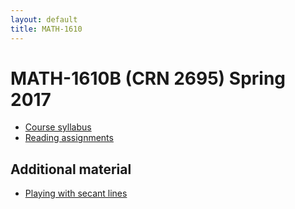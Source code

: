 ```yaml
---
layout: default
title: MATH-1610
---
```


# MATH-1610B (CRN 2695) Spring 2017

* [Course syllabus](syllabus/)
* [Reading assignments](reading/)

## Additional material

- [Playing with secant lines](tangent/)
